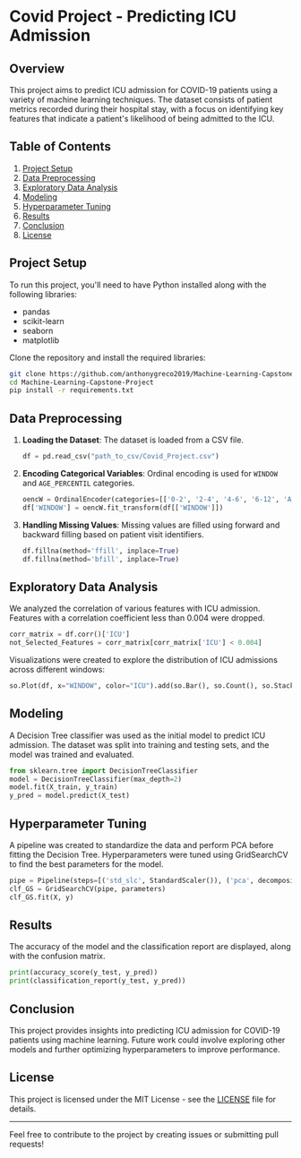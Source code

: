 
# Covid Project - Predicting ICU Admission

## Overview
This project aims to predict ICU admission for COVID-19 patients using a variety of machine learning techniques. The dataset consists of patient metrics recorded during their hospital stay, with a focus on identifying key features that indicate a patient's likelihood of being admitted to the ICU.

## Table of Contents
1. [Project Setup](#project-setup)
2. [Data Preprocessing](#data-preprocessing)
3. [Exploratory Data Analysis](#exploratory-data-analysis)
4. [Modeling](#modeling)
5. [Hyperparameter Tuning](#hyperparameter-tuning)
6. [Results](#results)
7. [Conclusion](#conclusion)
8. [License](#license)

## Project Setup
To run this project, you'll need to have Python installed along with the following libraries:
- pandas
- scikit-learn
- seaborn
- matplotlib

Clone the repository and install the required libraries:

```bash
git clone https://github.com/anthonygreco2019/Machine-Learning-Capstone-Project.git
cd Machine-Learning-Capstone-Project
pip install -r requirements.txt
```

## Data Preprocessing
1. **Loading the Dataset**: The dataset is loaded from a CSV file. 
   ```python
   df = pd.read_csv("path_to_csv/Covid_Project.csv")
   ```
2. **Encoding Categorical Variables**: Ordinal encoding is used for `WINDOW` and `AGE_PERCENTIL` categories.
   ```python
   oencW = OrdinalEncoder(categories=[['0-2', '2-4', '4-6', '6-12', 'ABOVE_12']])
   df['WINDOW'] = oencW.fit_transform(df[['WINDOW']])
   ```
3. **Handling Missing Values**: Missing values are filled using forward and backward filling based on patient visit identifiers.
   ```python
   df.fillna(method='ffill', inplace=True)
   df.fillna(method='bfill', inplace=True)
   ```

## Exploratory Data Analysis
We analyzed the correlation of various features with ICU admission. Features with a correlation coefficient less than 0.004 were dropped.

```python
corr_matrix = df.corr()['ICU']
not_Selected_Features = corr_matrix[corr_matrix['ICU'] < 0.004]
```

Visualizations were created to explore the distribution of ICU admissions across different windows:

```python
so.Plot(df, x="WINDOW", color="ICU").add(so.Bar(), so.Count(), so.Stack())
```

## Modeling
A Decision Tree classifier was used as the initial model to predict ICU admission. The dataset was split into training and testing sets, and the model was trained and evaluated.

```python
from sklearn.tree import DecisionTreeClassifier
model = DecisionTreeClassifier(max_depth=2)
model.fit(X_train, y_train)
y_pred = model.predict(X_test)
```

## Hyperparameter Tuning
A pipeline was created to standardize the data and perform PCA before fitting the Decision Tree. Hyperparameters were tuned using GridSearchCV to find the best parameters for the model.

```python
pipe = Pipeline(steps=[('std_slc', StandardScaler()), ('pca', decomposition.PCA()), ('dec_tree', tree.DecisionTreeClassifier())])
clf_GS = GridSearchCV(pipe, parameters)
clf_GS.fit(X, y)
```

## Results
The accuracy of the model and the classification report are displayed, along with the confusion matrix.

```python
print(accuracy_score(y_test, y_pred))
print(classification_report(y_test, y_pred))
```

## Conclusion
This project provides insights into predicting ICU admission for COVID-19 patients using machine learning. Future work could involve exploring other models and further optimizing hyperparameters to improve performance.

## License
This project is licensed under the MIT License - see the [LICENSE](LICENSE) file for details.

---

Feel free to contribute to the project by creating issues or submitting pull requests!
